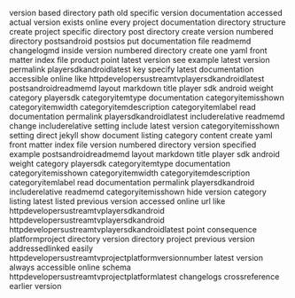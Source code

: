 version based directory path old specific version documentation accessed actual version exists online every project documentation directory structure create project specific directory post directory create version numbered directory postsandroid postsios put documentation file readmemd changelogmd inside version numbered directory create one yaml front matter index file product point latest version see example latest version permalink playersdkandroidlatest key specify latest documentation accessible online like httpdevelopersustreamtvplayersdkandroidlatest postsandroidreadmemd layout markdown title player sdk android weight category playersdk categoryitemtype documentation categoryitemisshown categoryitemwidth categoryitemdescription categoryitemlabel read documentation permalink playersdkandroidlatest includerelative readmemd change includerelative setting include latest version categoryitemisshown setting direct jekyll show document listing category content create yaml front matter index file version numbered directory version specified example postsandroidreadmemd layout markdown title player sdk android weight category playersdk categoryitemtype documentation categoryitemisshown categoryitemwidth categoryitemdescription categoryitemlabel read documentation permalink playersdkandroid includerelative readmemd categoryitemisshown hide version category listing latest listed previous version accessed online url like httpdevelopersustreamtvplayersdkandroid httpdevelopersustreamtvplayersdkandroid httpdevelopersustreamtvplayersdkandroidlatest point consequence platformproject directory version directory project previous version addressedlinked easily httpdevelopersustreamtvprojectplatformversionnumber latest version always accessible online schema httpdevelopersustreamtvprojectplatformlatest changelogs crossreference earlier version
